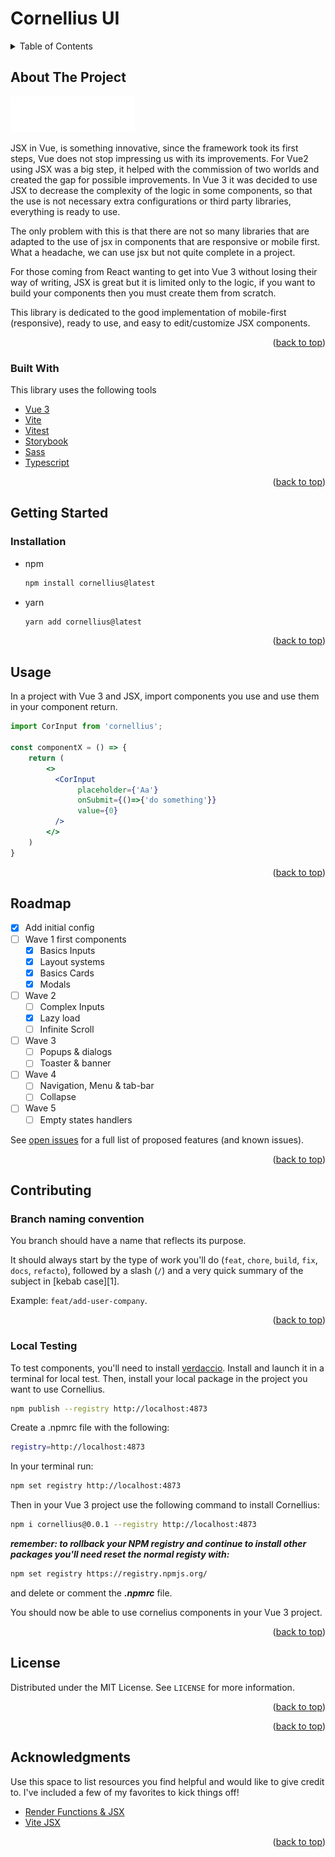 # Cornellius UI

<!-- TABLE OF CONTENTS -->
<details>
  <summary>Table of Contents</summary>
  <ol>
    <li>
      <a href="#about-the-project">About The Project</a>
      <ul>
        <li><a href="#built-with">Built With</a></li>
      </ul>
    </li>
    <li>
      <a href="#getting-started">Getting Started</a>
      <ul>
        <li><a href="#prerequisites">Prerequisites</a></li>
        <li><a href="#installation">Installation</a></li>
      </ul>
    </li>
    <li><a href="#usage">Usage</a></li>
    <li><a href="#roadmap">Roadmap</a></li>
    <li>
    <a href="#contributing">Contributing</a>
    <ul>
        <li><a href="#branch-naming-convention">Branch naming convention</a></li>
        <li><a href="#local-testing">Local Testing</a></li>
      </ul>
      </li>
    <li><a href="#license">License</a></li>
    <li><a href="#contact">Contact</a></li>
    <li><a href="#acknowledgments">Acknowledgments</a></li>
  </ol>
</details>




<!-- ABOUT THE PROJECT -->
## About The Project

[![mym][mym-logo]](https://mym.fans)

JSX in Vue, is something innovative, since the framework took its first steps, Vue does not stop impressing us with its improvements. For Vue2 using JSX was a big step, it helped with the commission of two worlds and created the gap for possible improvements. In Vue 3 it was decided to use JSX to decrease the complexity of the logic in some components, so that the use is not necessary extra configurations or third party libraries, everything is ready to use. 

The only problem with this is that there are not so many libraries that are adapted to the use of jsx in components that are responsive or mobile first. What a headache, we can use jsx but not quite complete in a project.

For those coming from React wanting to get into Vue 3 without losing their way of writing, JSX is great but it is limited only to the logic, if you want to build your components then you must create them from scratch.

This library is dedicated to the good implementation of mobile-first (responsive), ready to use, and easy to edit/customize JSX components.

<p align="right">(<a href="#top">back to top</a>)</p>



### Built With

This library uses the following tools

* [Vue 3](https://vuejs.org/)
* [Vite](https://vitejs.dev/)
* [Vitest](https://vitest.dev/)
* [Storybook](https://storybook.js.org/)
* [Sass](https://sass-lang.com/)
* [Typescript](https://www.typescriptlang.org/)

<p align="right">(<a href="#top">back to top</a>)</p>



<!-- GETTING STARTED -->
## Getting Started


### Installation

* npm
  ```sh
  npm install cornellius@latest 
  ```
* yarn
  ```sh
  yarn add cornellius@latest 
  ```


<p align="right">(<a href="#top">back to top</a>)</p>



<!-- USAGE EXAMPLES -->
## Usage

In a project with Vue 3 and JSX, import components you use and use them in your component return.

   ```jsx
   import CorInput from 'cornellius';

   const componentX = () => {
       return (
           <>
             <CorInput
                  placeholder={'Aa'}
                  onSubmit={()=>{'do something'}}
                  value={0}
             />
           </>
       )
   }
   ```

<p align="right">(<a href="#top">back to top</a>)</p>



<!-- ROADMAP -->
## Roadmap

- [x] Add initial config
- [ ] Wave 1 first components
    - [x] Basics Inputs
    - [x] Layout systems
    - [x] Basics Cards
    - [x] Modals
- [ ] Wave 2 
    - [ ] Complex Inputs
    - [x] Lazy load
    - [ ] Infinite Scroll
- [ ] Wave 3
    - [ ] Popups & dialogs
    - [ ] Toaster & banner
- [ ] Wave 4
    - [ ] Navigation, Menu & tab-bar
    - [ ] Collapse
 - [ ] Wave 5
    - [ ] Empty states handlers

See [open issues](https://github.com/MYM-Tech/frontend-library/issues/) for a full list of proposed features (and known issues).

<p align="right">(<a href="#top">back to top</a>)</p>



<!-- CONTRIBUTING -->
## Contributing

### Branch naming convention

You branch should have a name that reflects its purpose.

It should always start by the type of work you'll do (`feat`, `chore`, `build`, `fix`, `docs`, `refacto`), followed by a slash (`/`) and a very quick summary of the subject in [kebab case][1].

Example: `feat/add-user-company`.

<p align="right">(<a href="#top">back to top</a>)</p>


### Local Testing

To test components, you'll need to install [verdaccio](https://verdaccio.org/fr-fr/). Install and launch it in a terminal for local test. Then, install your local package in the project you want to use Cornellius. 

```sh
npm publish --registry http://localhost:4873  
```

Create a .npmrc file with the following:

```sh
registry=http://localhost:4873
```

In your terminal run:

```sh
npm set registry http://localhost:4873
```

Then in your Vue 3 project use the following command to install Cornellius:

```sh
npm i cornellius@0.0.1 --registry http://localhost:4873 

```

***remember: to rollback your NPM registry and continue to install other packages you'll need reset the normal registy with:***

```sh
npm set registry https://registry.npmjs.org/
```
and delete or comment the ***.npmrc*** file.

You should now be able to use cornelius components in your Vue 3 project.

<p align="right">(<a href="#top">back to top</a>)</p>


<!-- LICENSE -->
## License

Distributed under the MIT License. See `LICENSE` for more information.

<p align="right">(<a href="#top">back to top</a>)</p>


<p align="right">(<a href="#top">back to top</a>)</p>



<!-- ACKNOWLEDGMENTS -->
## Acknowledgments

Use this space to list resources you find helpful and would like to give credit to. I've included a few of my favorites to kick things off!

* [Render Functions & JSX](https://vuejs.org/guide/extras/render-function.html)
* [Vite JSX](https://vitejs.dev/guide/features.html#jsx)


<p align="right">(<a href="#top">back to top</a>)</p>



<!-- MARKDOWN LINKS & IMAGES -->
<!-- https://www.markdownguide.org/basic-syntax/#reference-style-links -->
[mym-logo]: public/mym.svg
